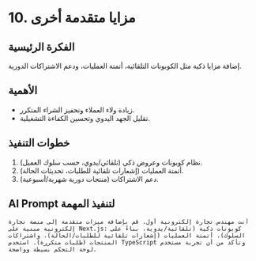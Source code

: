 # 10. مزايا متقدمة أخرى

## الفكرة الرئيسية
إضافة مزايا ذكية مثل الكوبونات التلقائية، أتمتة العمليات، ودعم الاشتراكات الدورية.

## الأهمية
- زيادة ولاء العملاء وتحفيز الشراء المتكرر.
- تقليل الجهد اليدوي وتحسين الكفاءة التشغيلية.

## خطوات التنفيذ
1. نظام كوبونات وعروض ذكي (تلقائي/يدوي، حسب سلوك العميل).
2. أتمتة العمليات (إشعارات تلقائية للطلبات، تحديثات الحالة).
3. دعم الاشتراكات (منتجات دورية شهرية/أسبوعية).

## AI Prompt لتنفيذ المهمة
```
أنت مهندس تجارة إلكترونية أول. قم بإضافة ميزات متقدمة إلى منصة تجارة إلكترونية مبنية على Next.js: كوبونات ذكية (تلقائية/يدوية، بناءً على السلوك)، أتمتة العمليات (إشعارات تلقائية للطلبات/الحالة)، واشتراكات المنتجات (طلبات متكررة). استخدم TypeScript وتأكد من أن تجربة مستخدم لوحة التحكم بسيطة وواضحة.
